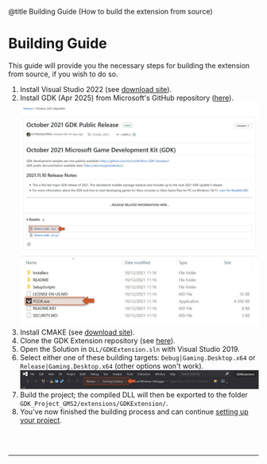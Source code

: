 @title Building Guide (How to build the extension from source)

# Building Guide

This guide will provide you the necessary steps for building the extension from source, if you wish to do so.

1. Install Visual Studio 2022 (see [download site](https://visualstudio.microsoft.com/downloads/)).
2. Install GDK (Apr 2025) from Microsoft's GitHub repository ([here](https://github.com/microsoft/GDK/releases/tag/April-2025-v2504.0.4020)).<br>
![](assets/gdk_download.jpg) 
![](assets/gdk_install.jpg)
3. Install CMAKE (see [download site](https://cmake.org/download/)).
4. Clone the GDK Extension repository (see [here](https://github.com/YoYoGames/GDKExtension)).
5. Open the Solution in `DLL/GDKExtension.sln` with Visual Studio 2019.
6. Select either one of these building targets: `Debug|Gaming.Desktop.x64` or `Release|Gaming.Desktop.x64` (other options won't work).<br>
![](assets/visual_studio_target.jpg)
7. Build the project; the compiled DLL will then be exported to the folder `GDK_Project_GMS2/extensions/GDKExtension/`.
8. You've now finished the building process and can continue [setting up your project](gdk_extension_guides).


<br><br>

---
